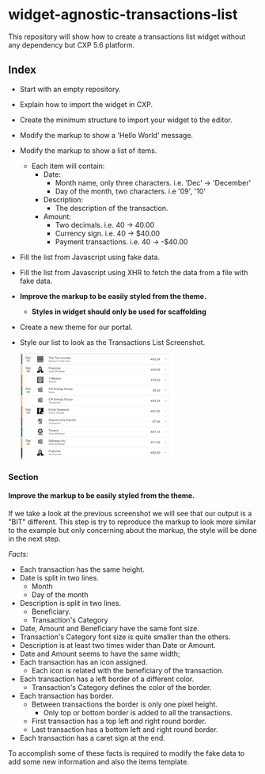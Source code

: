# widget-agnostic-transactions-list
This repository will show how to create a transactions list widget without any dependency but CXP 5.6 platform.

## Index
* Start with an empty repository.
* Explain how to import the widget in CXP. 
* Create the minimum structure to import your widget to the editor.
* Modify the markup to show a 'Hello World' message.
* Modify the markup to show a list of items.
	* Each item will contain:
		* Date:
			* Month name, only three characters. i.e. 'Dec' -> 'December'
			* Day of the month, two characters. i.e '09', '10'
		* Description:
			* The description of the transaction.
		* Amount:
			* Two decimals. i.e. 40 -> 40.00
			* Currency sign. i.e. 40 -> $40.00
			* Payment transactions. i.e. 40 -> -$40.00
* Fill the list from Javascript using fake data.
* Fill the list from Javascript using XHR to fetch the data from a file with fake data.
* **Improve the markup to be easily styled from the theme.**
	* **Styles in widget should only be used for scaffolding**
* Create a new theme for our portal.
* Style our list to look as the Transactions List Screenshot.

  ![Transactions List](./readme-media/transactions-list-screenshot.png "Transactions List Screenshot")

### Section
#### Improve the markup to be easily styled from the theme.
If we take a look at the previous screenshot we will see that our output is a "BIT" different. 
This step is try to reproduce the markup to look more similar to the example but only concerning about the markup, the style will be done in the next step.

*Facts:*

* Each transaction has the same height.
* Date is split in two lines.
	* Month
	* Day of the month
* Description is split in two lines.
	* Beneficiary.
	* Transaction's Category
* Date, Amount and Beneficiary have the same font size.
* Transaction's Category font size is quite smaller than the others.
* Description is at least two times wider than Date or Amount.
* Date and Amount seems to have the same width;
* Each transaction has an icon assigned.
	* Each icon is related with the beneficiary of the transaction.
* Each transaction has a left border of a different color.
	* Transaction's Category defines the color of the border.
* Each transaction has border.
	* Between transactions the border is only one pixel height. 
		* Only top or bottom border is added to all the transactions.
	* First transaction has a top left and right round border.
	* Last transaction has a bottom left and right round border.
* Each transaction has a caret sign at the end.

To accomplish some of these facts is required to modify the fake data to add some new information and also the items template.
